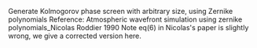 Generate Kolmogorov phase screen with arbitrary size, using Zernike polynomials
Reference: Atmospheric wavefront simulation using zernike polynomials_Nicolas Roddier 1990
Note eq(6) in Nicolas's paper is slightly wrong, we give a corrected version here.
